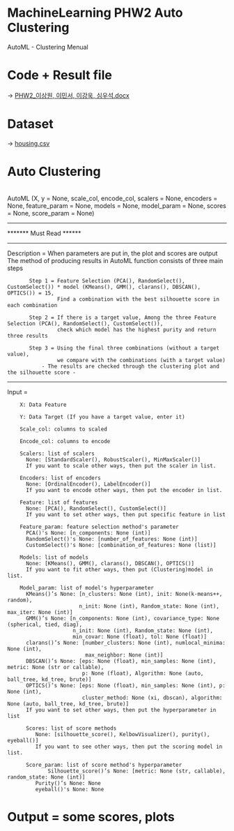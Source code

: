 # MachineLearning PHW2 Auto Clustering
AutoML - Clustering Menual

# Code + Result file 
-> [PHW2_이상원, 이민서, 이강욱, 심우석.docx](https://github.com/dntjr41/MachineLearning_termProject/files/7446806/PHW2_.docx)

# Dataset
-> [housing.csv](https://github.com/dntjr41/MachineLearning_termProject/files/7446827/housing.csv)

# Auto Clustering

<br>
AutoML (X, y = None, scale_col, encode_col, scalers = None, encoders = None,
         feature_param = None, models = None, model_param = None,
         scores = None, score_param = None)

************************
******* Must Read ******
************************
Description = When parameters are put in, the plot and scores are output
              The method of producing results in AutoML function consists of three main steps

           Step 1 = Feature Selection (PCA(), RandomSelect(), CustomSelect()) * model (KMeans(), GMM(), clarans(), DBSCAN(), OPTICS()) = 15,
                    Find a combination with the best silhouette score in each combination

           Step 2 = If there is a target value, Among the three Feature Selection (PCA(), RandomSelect(), CustomSelect()),
                    check which model has the highest purity and return three results

           Step 3 = Using the final three combinations (without a target value),
                    we compare with the combinations (with a target value)
               - The results are checked through the clustering plot and the silhouette score -
**************************

Input = 
        
        X: Data Feature
        
        Y: Data Target (If you have a target value, enter it)
        
        Scale_col: columns to scaled
        
        Encode_col: columns to encode
        
        Scalers: list of scalers
          None: [StandardScaler(), RobustScaler(), MinMaxScaler()]
          If you want to scale other ways, then put the scaler in list.
          
        Encoders: list of encoders
          None: [OrdinalEncoder(), LabelEncoder()]
          If you want to encode other ways, then put the encoder in list.
       
        Feature: list of features
          None: [PCA(), RandomSelect(), CustomSelect()]
          If you want to set other ways, then put specific feature in list

        Feature_param: feature selection method's parameter
          PCA()'s None: [n_components: None (int)]
          RandomSelect()'s None: [number_of_features: None (int)]
          CustomSelect()'s None: [combination_of_features: None (list)]

        Models: list of models
          None: [KMeans(), GMM(), clarans(), DBSCAN(), OPTICS()]
          If you want to fit other ways, then put (Clustering)model in list.

        Model_param: list of model's hyperparameter
          KMeans()’s None: [n_clusters: None (int), init: None(k-means++, random),
                           n_init: None (int), Random_state: None (int), max_iter: None (int)]
          GMM()’s None: [n_components: None (int), covariance_type: None (spherical, tied, diag),
                         n_init: None (int), Random_state: None (int),
                         min_covar: None (float), tol: None (float)]
          clarans()’s None: [number_clusters: None (int), numlocal_minima: None (int),
                             max_neighbor: None (int)]
          DBSCAN()’s None: [eps: None (float), min_samples: None (int), metric: None (str or callable),
                            p: None (float), Algorithm: None (auto, ball_tree, kd_tree, brute)]
          OPTICS()’s None: [eps: None (float), min_samples: None (int), p: None (int),
                            cluster_method: None (xi, dbscan), algorithm: None (auto, ball_tree, kd_tree, brute)]
          If you want to set other ways, then put the hyperparameter in list

          Scores: list of score methods
             None: [silhouette_score(), KelbowVisualizer(), purity(), eyeball()]
             If you want to see other ways, then put the scoring model in list.

          Score_param: list of score method's hyperparameter
        		 Silhouette_score()’s None: [metric: None (str, callable), random_state: None (int)]
             Purity()’s None: None
             eyeball()'s None: None

# Output = some scores, plots
